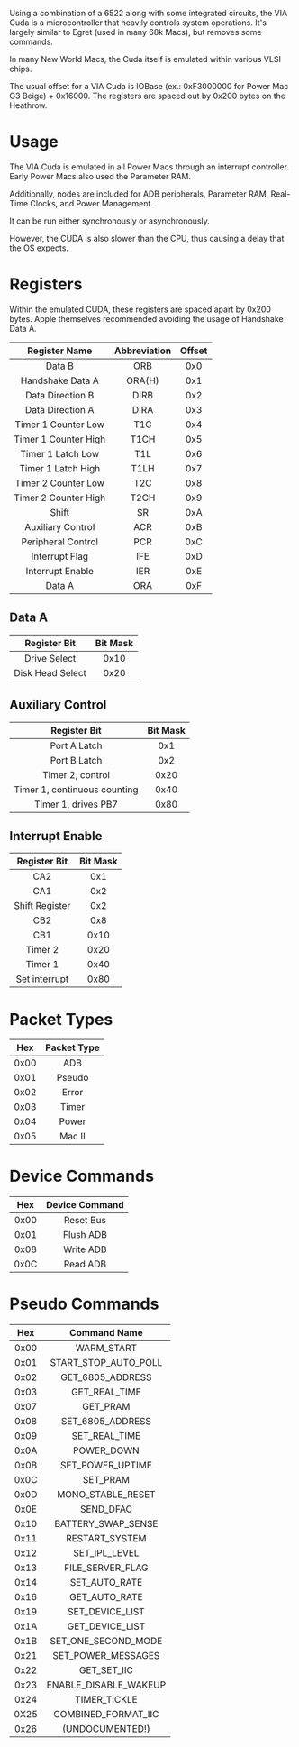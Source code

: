 Using a combination of a 6522 along with some integrated circuits, the VIA Cuda is a microcontroller that heavily controls system operations. It's largely similar to Egret (used in many 68k Macs), but removes some commands.

In many New World Macs, the Cuda itself is emulated within various VLSI chips.

The usual offset for a VIA Cuda is IOBase (ex.: 0xF3000000 for Power Mac G3 Beige) + 0x16000. The registers are spaced out by 0x200 bytes on the Heathrow.

# Usage

The VIA Cuda is emulated in all Power Macs through an interrupt controller. Early Power Macs also used the Parameter RAM.

Additionally, nodes are included for ADB peripherals, Parameter RAM, Real-Time Clocks, and Power Management.

It can be run either synchronously or asynchronously.

However, the CUDA is also slower than the CPU, thus causing a delay that the OS expects.

# Registers

Within the emulated CUDA, these registers are spaced apart by 0x200 bytes. Apple themselves recommended avoiding the usage of Handshake Data A.

| Register Name             |Abbreviation| Offset |
|:-------------------------:|:----------:|:------:|
| Data B                    | ORB        | 0x0    |
| Handshake Data A          | ORA(H)     | 0x1    |
| Data Direction B          | DIRB       | 0x2    |
| Data Direction A          | DIRA       | 0x3    |
| Timer 1 Counter Low       | T1C        | 0x4    |
| Timer 1 Counter High      | T1CH       | 0x5    |
| Timer 1 Latch Low         | T1L        | 0x6    |
| Timer 1 Latch High        | T1LH       | 0x7    |
| Timer 2 Counter Low       | T2C        | 0x8    |
| Timer 2 Counter High      | T2CH       | 0x9    |
| Shift                     | SR         | 0xA    |
| Auxiliary Control         | ACR        | 0xB    |
| Peripheral Control        | PCR        | 0xC    |
| Interrupt Flag            | IFE        | 0xD    |
| Interrupt Enable          | IER        | 0xE    |
| Data A                    | ORA        | 0xF    |

## Data A

| Register Bit     | Bit Mask |
|:----------------:|:--------:|
| Drive Select     | 0x10     |
| Disk Head Select | 0x20     |

## Auxiliary Control

| Register Bit                      | Bit Mask |
|:---------------------------------:|:--------:|
| Port A Latch                      | 0x1      |
| Port B Latch                      | 0x2      |
| Timer 2, control                  | 0x20     |
| Timer 1, continuous counting      | 0x40     |
| Timer 1, drives PB7               | 0x80     |

## Interrupt Enable

| Register Bit   | Bit Mask |
|:--------------:|:--------:|
| CA2            | 0x1      |
| CA1            | 0x2      |
| Shift Register | 0x2      |
| CB2            | 0x8      |
| CB1            | 0x10     |
| Timer 2        | 0x20     |
| Timer 1        | 0x40     |
| Set interrupt  | 0x80     |

# Packet Types

| Hex           | Packet Type            |
|:-------------:|:----------------------:|
| 0x00          | ADB                    |
| 0x01          | Pseudo                 |
| 0x02          | Error                  |
| 0x03          | Timer                  |
| 0x04          | Power                  |
| 0x05          | Mac II                 |


# Device Commands

| Hex           | Device Command         |
|:-------------:|:----------------------:|
| 0x00          | Reset Bus              |
| 0x01          | Flush ADB              |
| 0x08          | Write ADB              |
| 0x0C          | Read ADB               |

# Pseudo Commands

| Hex           | Command Name           |
|:-------------:|:----------------------:|
| 0x00          | WARM_START             |
| 0x01          | START_STOP_AUTO_POLL   |
| 0x02          | GET_6805_ADDRESS       |
| 0x03          | GET_REAL_TIME          |
| 0x07          | GET_PRAM               |
| 0x08          | SET_6805_ADDRESS       |
| 0x09          | SET_REAL_TIME          |
| 0x0A          | POWER_DOWN             |
| 0x0B          | SET_POWER_UPTIME       |
| 0x0C          | SET_PRAM               |
| 0x0D          | MONO_STABLE_RESET      |
| 0x0E          | SEND_DFAC              |
| 0x10          | BATTERY_SWAP_SENSE     |
| 0x11          | RESTART_SYSTEM         |
| 0x12          | SET_IPL_LEVEL          |
| 0x13          | FILE_SERVER_FLAG       |
| 0x14          | SET_AUTO_RATE          |
| 0x16          | GET_AUTO_RATE          |
| 0x19          | SET_DEVICE_LIST        |
| 0x1A          | GET_DEVICE_LIST        |
| 0x1B          | SET_ONE_SECOND_MODE    |
| 0x21          | SET_POWER_MESSAGES     |
| 0x22          | GET_SET_IIC            |
| 0x23          | ENABLE_DISABLE_WAKEUP  |
| 0x24          | TIMER_TICKLE           |
| 0X25          | COMBINED_FORMAT_IIC    |
| 0x26          | (UNDOCUMENTED!)        |
